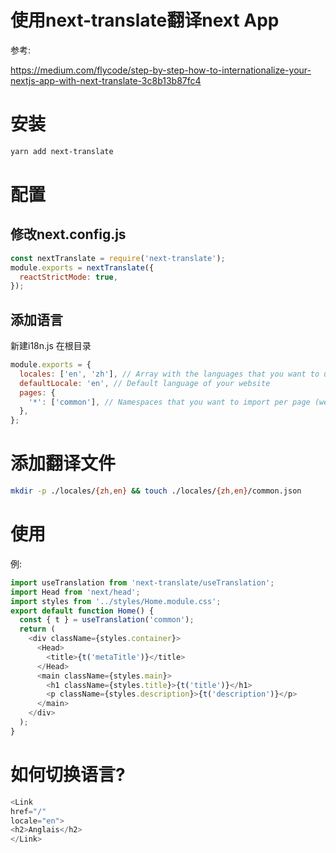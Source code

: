 # 使用next-translate翻译next App

参考:

https://medium.com/flycode/step-by-step-how-to-internationalize-your-nextjs-app-with-next-translate-3c8b13b87fc4

# 安装

```bash
yarn add next-translate
```

# 配置

## 修改next.config.js

```javascript
const nextTranslate = require('next-translate');
module.exports = nextTranslate({
  reactStrictMode: true,
});
```

## 添加语言

新建i18n.js 在根目录

```javascript
module.exports = {
  locales: ['en', 'zh'], // Array with the languages that you want to use
  defaultLocale: 'en', // Default language of your website
  pages: {
    '*': ['common'], // Namespaces that you want to import per page (we stick to one namespace for all the application in this tutorial)
  },
};
```

# 添加翻译文件

```bash
mkdir -p ./locales/{zh,en} && touch ./locales/{zh,en}/common.json
```

# 使用

例:

```js
import useTranslation from 'next-translate/useTranslation';
import Head from 'next/head';
import styles from '../styles/Home.module.css';
export default function Home() {
  const { t } = useTranslation('common');
  return (
    <div className={styles.container}>
      <Head>
        <title>{t('metaTitle')}</title>
      </Head>
      <main className={styles.main}>
        <h1 className={styles.title}>{t('title')}</h1>
        <p className={styles.description}>{t('description')}</p>
      </main>
    </div>
  );
}
```

# 如何切换语言?

```js
<Link 
href="/" 
locale="en">
<h2>Anglais</h2>
</Link>
```
